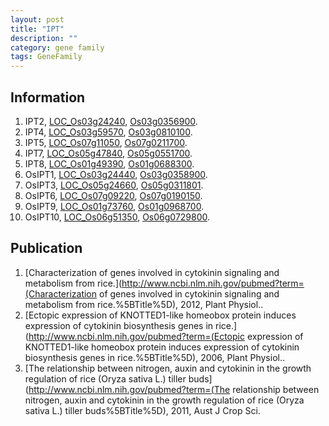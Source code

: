 ```yaml
---
layout: post
title: "IPT"
description: ""
category: gene family
tags: GeneFamily
---
```


## Information
1. IPT2, [LOC_Os03g24240](http://rice.plantbiology.msu.edu/cgi-bin/ORF_infopage.cgi?orf=LOC_Os03g24240), [Os03g0356900](http://rapdb.dna.affrc.go.jp/viewer/gbrowse_details/irgsp1?name=Os03g0356900).
2. IPT4, [LOC_Os03g59570](http://rice.plantbiology.msu.edu/cgi-bin/ORF_infopage.cgi?orf=LOC_Os03g59570), [Os03g0810100](http://rapdb.dna.affrc.go.jp/viewer/gbrowse_details/irgsp1?name=Os03g0810100).
3. IPT5, [LOC_Os07g11050](http://rice.plantbiology.msu.edu/cgi-bin/ORF_infopage.cgi?orf=LOC_Os07g11050), [Os07g0211700](http://rapdb.dna.affrc.go.jp/viewer/gbrowse_details/irgsp1?name=Os07g0211700).
4. IPT7, [LOC_Os05g47840](http://rice.plantbiology.msu.edu/cgi-bin/ORF_infopage.cgi?orf=LOC_Os05g47840), [Os05g0551700](http://rapdb.dna.affrc.go.jp/viewer/gbrowse_details/irgsp1?name=Os05g0551700).
5. IPT8, [LOC_Os01g49390](http://rice.plantbiology.msu.edu/cgi-bin/ORF_infopage.cgi?orf=LOC_Os01g49390), [Os01g0688300](http://rapdb.dna.affrc.go.jp/viewer/gbrowse_details/irgsp1?name=Os01g0688300).
6. OsIPT1, [LOC_Os03g24440](http://rice.plantbiology.msu.edu/cgi-bin/ORF_infopage.cgi?orf=LOC_Os03g24440), [Os03g0358900](http://rapdb.dna.affrc.go.jp/viewer/gbrowse_details/irgsp1?name=Os03g0358900).
7. OsIPT3, [LOC_Os05g24660](http://rice.plantbiology.msu.edu/cgi-bin/ORF_infopage.cgi?orf=LOC_Os05g24660), [Os05g0311801](http://rapdb.dna.affrc.go.jp/viewer/gbrowse_details/irgsp1?name=Os05g0311801).
8. OsIPT6, [LOC_Os07g09220](http://rice.plantbiology.msu.edu/cgi-bin/ORF_infopage.cgi?orf=LOC_Os07g09220), [Os07g0190150](http://rapdb.dna.affrc.go.jp/viewer/gbrowse_details/irgsp1?name=Os07g0190150).
9. OsIPT9, [LOC_Os01g73760](http://rice.plantbiology.msu.edu/cgi-bin/ORF_infopage.cgi?orf=LOC_Os01g73760), [Os01g0968700](http://rapdb.dna.affrc.go.jp/viewer/gbrowse_details/irgsp1?name=Os01g0968700).
10. OsIPT10, [LOC_Os06g51350](http://rice.plantbiology.msu.edu/cgi-bin/ORF_infopage.cgi?orf=LOC_Os06g51350), [Os06g0729800](http://rapdb.dna.affrc.go.jp/viewer/gbrowse_details/irgsp1?name=Os06g0729800).

## Publication
1. [Characterization of genes involved in cytokinin signaling and metabolism from rice.](http://www.ncbi.nlm.nih.gov/pubmed?term=(Characterization of genes involved in cytokinin signaling and metabolism from rice.%5BTitle%5D), 2012, Plant Physiol..
2. [Ectopic expression of KNOTTED1-like homeobox protein induces expression of cytokinin biosynthesis genes in rice.](http://www.ncbi.nlm.nih.gov/pubmed?term=(Ectopic expression of KNOTTED1-like homeobox protein induces expression of cytokinin biosynthesis genes in rice.%5BTitle%5D), 2006, Plant Physiol..
3. [The relationship between nitrogen, auxin and cytokinin in the growth regulation of rice (Oryza sativa L.) tiller buds](http://www.ncbi.nlm.nih.gov/pubmed?term=(The relationship between nitrogen, auxin and cytokinin in the growth regulation of rice (Oryza sativa L.) tiller buds%5BTitle%5D), 2011, Aust J Crop Sci.


